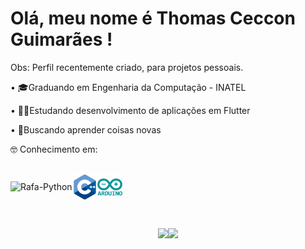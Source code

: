 # Olá, meu nome é Thomas Ceccon Guimarães ! 
Obs: Perfil recentemente criado, para projetos pessoais. 

• 🎓Graduando em Engenharia da Computação - INATEL

• 👨‍💻Estudando desenvolvimento de aplicações em Flutter 

• 📘Buscando aprender coisas novas

🤓 Conhecimento em:<div style="display: inline_block"><br><img align="center" alt="Rafa-Python" height="40" width="40" src="https://cdn.jsdelivr.net/gh/devicons/devicon/icons/flutter/flutter-plain.svg"><img align="center" alt="Rafa-Csharp" height="40" width="40"
src="https://raw.githubusercontent.com/devicons/devicon/master/icons/cplusplus/cplusplus-original.svg"/><img align="center" alt="Rafa-Csharp" height="40" width="40" src="https://raw.githubusercontent.com/devicons/devicon/master/icons/arduino/arduino-original-wordmark.svg" /></div> 
##
<div align="center"><a href="https://github.com/ThomasCeccon"><img height="130em" src="https://github-readme-stats.vercel.app/api?username=ThomasCeccon&show_icons=true&theme=blue-green&include_all_commits=true&count_private=true"/><img height="130em" src="https://github-readme-stats.vercel.app/api/top-langs/?username=ThomasCeccon&layout=compact&langs_count=7&theme=blue-green"/></div>

